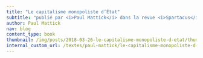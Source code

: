 ```yaml
---
title: "Le capitalisme monopoliste d’État"
subtitle: "publié par <i>Paul Mattick</i> dans la revue <i>Spartacus</i> n° 3 en 1976."
author: Paul Mattick
nav: blog
content_type: book
thumbnail: /img/posts/2018-03-26-le-capitalisme-monopoliste-d-etat/thumbnail.jpg
internal_custom_url: /textes/paul-mattick/le-capitalisme-monopoliste-d-etat/
---
```

